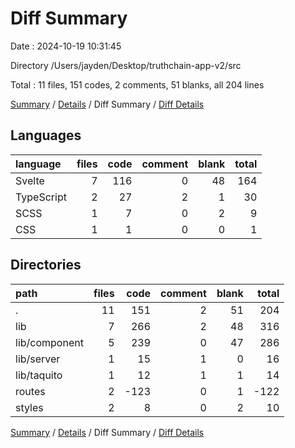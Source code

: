 # Diff Summary

Date : 2024-10-19 10:31:45

Directory /Users/jayden/Desktop/truthchain-app-v2/src

Total : 11 files,  151 codes, 2 comments, 51 blanks, all 204 lines

[Summary](results.md) / [Details](details.md) / Diff Summary / [Diff Details](diff-details.md)

## Languages
| language | files | code | comment | blank | total |
| :--- | ---: | ---: | ---: | ---: | ---: |
| Svelte | 7 | 116 | 0 | 48 | 164 |
| TypeScript | 2 | 27 | 2 | 1 | 30 |
| SCSS | 1 | 7 | 0 | 2 | 9 |
| CSS | 1 | 1 | 0 | 0 | 1 |

## Directories
| path | files | code | comment | blank | total |
| :--- | ---: | ---: | ---: | ---: | ---: |
| . | 11 | 151 | 2 | 51 | 204 |
| lib | 7 | 266 | 2 | 48 | 316 |
| lib/component | 5 | 239 | 0 | 47 | 286 |
| lib/server | 1 | 15 | 1 | 0 | 16 |
| lib/taquito | 1 | 12 | 1 | 1 | 14 |
| routes | 2 | -123 | 0 | 1 | -122 |
| styles | 2 | 8 | 0 | 2 | 10 |

[Summary](results.md) / [Details](details.md) / Diff Summary / [Diff Details](diff-details.md)